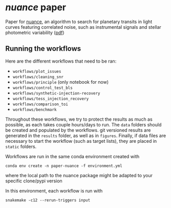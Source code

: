 # *nuance* paper 
Paper for [nuance](https://github.com/lgrcia/nuance), an algorithm to search for planetary transits in light curves featuring correlated noise, such as instrumental signals and stellar photometric variability ([pdf](./latex/paper.pdf))

## Running the workflows

Here are the different workflows that need to be ran:
- `workflows/plot_issues`
- `workflows/cleaning_snr`
- `workflows/principle` (only notebook for now)
- `workflows/control_test_bls`
- `workflows/synthetic-injection-recovery`
- `workflows/tess_injection_recovery`
- `workflows/comparison_toi`
- `workflows/benchmark`

Throughout these workflows, we try to protect the results as much as possible, as each takes couple hours/days to run. The `data` folders should be created and populated by the workflows. git versioned results are generated in the `results` folder, as well as in `figures`. Finally, if data files are necessary to start the workflow (such as target lists), they are placed in `static` folders.

Workflows are run in the same conda environment created with
```shell
conda env create -n paper-nuance -f environment.yml
```
where the local path to the nuance package might be adapted to your specific clone/pypi version

In this environment, each workflow is run with
```shell
snakemake -c12 --rerun-triggers input
```